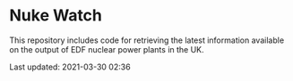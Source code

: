 # Nuke Watch

This repository includes code for retrieving the latest information available on the output of EDF nuclear power plants in the UK.

Last updated: 2021-03-30 02:36